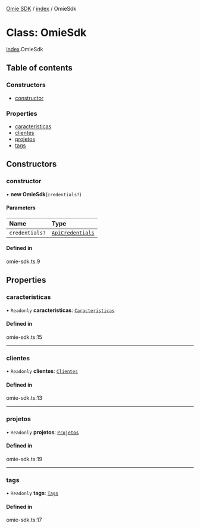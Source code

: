 [Omie SDK](../README.md) / [index](../modules/index.md) / OmieSdk

# Class: OmieSdk

[index](../modules/index.md).OmieSdk

## Table of contents

### Constructors

- [constructor](index.OmieSdk.md#constructor)

### Properties

- [caracteristicas](index.OmieSdk.md#caracteristicas)
- [clientes](index.OmieSdk.md#clientes)
- [projetos](index.OmieSdk.md#projetos)
- [tags](index.OmieSdk.md#tags)

## Constructors

### constructor

• **new OmieSdk**(`credentials?`)

#### Parameters

| Name | Type |
| :------ | :------ |
| `credentials?` | [`ApiCredentials`](../modules/index.md#apicredentials) |

#### Defined in

omie-sdk.ts:9

## Properties

### caracteristicas

• `Readonly` **caracteristicas**: [`Caracteristicas`](lib.Caracteristicas.md)

#### Defined in

omie-sdk.ts:15

___

### clientes

• `Readonly` **clientes**: [`Clientes`](lib.Clientes.md)

#### Defined in

omie-sdk.ts:13

___

### projetos

• `Readonly` **projetos**: [`Projetos`](lib.Projetos.md)

#### Defined in

omie-sdk.ts:19

___

### tags

• `Readonly` **tags**: [`Tags`](lib.Tags.md)

#### Defined in

omie-sdk.ts:17
